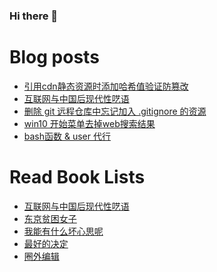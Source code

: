 ### Hi there 👋

<!--
**deletefromuser/deletefromuser** is a ✨ _special_ ✨ repository because its `README.md` (this file) appears on your GitHub profile.

Here are some ideas to get you started:

- 🔭 I’m currently working on ...
- 🌱 I’m currently learning ...
- 👯 I’m looking to collaborate on ...
- 🤔 I’m looking for help with ...
- 💬 Ask me about ...
- 📫 How to reach me: ...
- 😄 Pronouns: ...
- ⚡ Fun fact: ...
-->

# Blog posts
<!-- BLOG-POST-LIST:START -->
- [引用cdn静态资源时添加哈希值验证防篡改](https://deletefromuser.github.io/web/2022071101/)
- [互联网与中国后现代性呓语](https://deletefromuser.github.io/read/2022071101/)
- [删除 git 远程仓库中忘记加入 .gitignore 的资源](https://deletefromuser.github.io/git/2022071001/)
- [win10 开始菜单去掉web搜索结果](https://deletefromuser.github.io/problem/2022070801/)
- [bash函数 &amp; user 代行](https://deletefromuser.github.io/bash/2022070701/)
<!-- BLOG-POST-LIST:END -->

# Read Book Lists
<!-- READ-BOOK-LIST:START -->
- [互联网与中国后现代性呓语](https://deletefromuser.github.io/read/2022071101/)
- [东京贫困女子](https://deletefromuser.github.io/read/2022052701/)
- [我能有什么坏心思呢](https://deletefromuser.github.io/read/2022052301/)
- [最好的决定](https://deletefromuser.github.io/read/2022030801/)
- [圈外编辑](https://deletefromuser.github.io/read/2022030701/)
<!-- READ-BOOK-LIST:END -->
